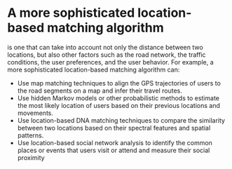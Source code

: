 # A more sophisticated location-based matching algorithm

 is one that can take into account not only the distance between two locations, but also other factors such as the road network, the traffic conditions, the user preferences, and the user behavior. For example, a more sophisticated location-based matching algorithm can:

- Use map matching techniques to align the GPS trajectories of users to the road segments on a map and infer their travel routes.
- Use hidden Markov models or other probabilistic methods to estimate the most likely location of users based on their previous locations and movements.
- Use location-based DNA matching techniques to compare the similarity between two locations based on their spectral features and spatial patterns.
- Use location-based social network analysis to identify the common places or events that users visit or attend and measure their social proximity
